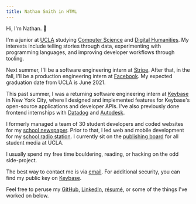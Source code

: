 ```yaml
---
title: Nathan Smith in HTML
---
```


Hi, I'm Nathan. 👋

I'm a junior at [UCLA](http://www.ucla.edu) studying [Computer Science](https://www.cs.ucla.edu) and [Digital Humanities](https://dh.ucla.edu). My interests include telling stories through data, experimenting with programming languages, and improving developer workflows through tooling.

Next summer, I'll be a software engineering intern at [Stripe](https://stripe.com). After that, in the fall, I'll be a production engineering intern at [Facebook](https://www.facebook.com). My expected graduation date from UCLA is June 2021.

This past summer, I was a returning software engineering intern at [Keybase](https://keybase.io) in New York City, where I designed and implemented features for Keybase's open-source applications and developer APIs. I've also previously done frontend internships with [Datadog](https://www.datadoghq.com) and [Autodesk](https://www.autodesk.com).

I formerly managed a team of 30 student developers and coded websites for my
[school newspaper](https://dailybruin.com). Prior to that, I led web and mobile development for my [school radio station](https://uclaradio.com). I currently sit on the [publishing board](http://uclacommunicationsboard.org) for all student media at UCLA.

I usually spend my free time bouldering, reading, or hacking on the odd side-project.

The best way to contact me is via [email](mailto:nathan.smith@ucla.edu). For additional security, you can find my public key on [Keybase](https://keybase.io/nathunsmitty).

Feel free to peruse my
[GitHub](https://github.com/nathunsmitty), [LinkedIn](https://www.linkedin.com/in/nathanmatthewsmith/), [résumé](/resume.pdf), or some of the things I've worked on below.
